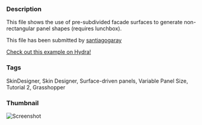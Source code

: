 ### Description 
This file shows the use of pre-subdivided facade surfaces to generate non-rectangular panel shapes (requires lunchbox).

This file has been submitted by [santiagogaray](https://github.com/santiagogaray)

[Check out this example on Hydra!](http://hydrashare.github.io/hydra/viewer?owner=santiagogaray&fork=hydra&id=SD_VariablePanelSizes_Tutorial_2)
### Tags 
SkinDesigner, Skin Designer, Surface-driven panels, Variable Panel Size, Tutorial 2, Grasshopper
### Thumbnail 
![Screenshot](https://raw.githubusercontent.com/santiagogaray/hydra/master/SD_VariablePanelSizes_Tutorial_2/thumbnail.png)
